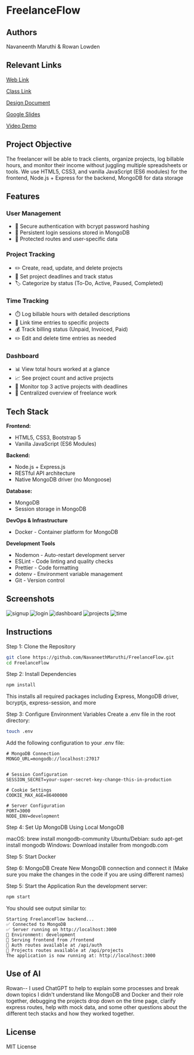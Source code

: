 # FreelanceFlow

## Authors

Navaneenth Maruthi & Rowan Lowden

## Relevant Links

[Web Link](https://freelanceflow-1.onrender.com)

[Class Link](https://johnguerra.co/classes/webDevelopment_online_fall_2025/)

[Design Document](/designdocument.pdf)

[Google Slides](https://docs.google.com/presentation/d/1rYleCg4gGYmvLsm5UJN2bc4ibod5qCe9eh7do8R7aoU/edit?usp=sharing)

[Video Demo](https://youtu.be/ncYZG-jKV7I)

## Project Objective

The freelancer will be able to track clients, organize projects, log billable hours, and monitor their income without juggling multiple spreadsheets or tools. We use HTML5, CSS3, and vanilla JavaScript (ES6 modules) for the frontend, Node.js + Express for the backend, MongoDB for data storage

## Features

### User Management

- 🔐 Secure authentication with bcrypt password hashing
- 🔑 Persistent login sessions stored in MongoDB
- 👤 Protected routes and user-specific data

### Project Tracking

- ✏️ Create, read, update, and delete projects
- 📅 Set project deadlines and track status
- 🏷️ Categorize by status (To-Do, Active, Paused, Completed)

### Time Tracking

- ⏱️ Log billable hours with detailed descriptions
- 🔗 Link time entries to specific projects
- 💰 Track billing status (Unpaid, Invoiced, Paid)
- ✏️ Edit and delete time entries as needed

### Dashboard

- 📊 View total hours worked at a glance
- 📈 See project count and active projects
- 🎯 Monitor top 3 active projects with deadlines
- 💼 Centralized overview of freelance work

## Tech Stack

**Frontend:**

- HTML5, CSS3, Bootstrap 5
- Vanilla JavaScript (ES6 Modules)

**Backend:**

- Node.js + Express.js
- RESTful API architecture
- Native MongoDB driver (no Mongoose)

**Database:**

- MongoDB
- Session storage in MongoDB

**DevOps & Infrastructure**

- Docker - Container platform for MongoDB

**Development Tools**

- Nodemon - Auto-restart development server
- ESLint - Code linting and quality checks
- Prettier - Code formatting
- dotenv - Environment variable management
- Git - Version control

## Screenshots

![signup](screenshot/Signup.png)
![login](screenshot/Login.png)
![dashboard](screenshot/Dashboard.png)
![projects](screenshot/Projects.png)
![time](screenshot/Timesheets.png)

## Instructions

Step 1: Clone the Repository

```bash
git clone https://github.com/NavaneethMaruthi/FreelanceFlow.git
cd FreelanceFlow
```

Step 2: Install Dependencies

```bash
npm install
```

This installs all required packages including Express, MongoDB driver, bcryptjs, express-session, and more

Step 3: Configure Environment Variables
Create a .env file in the root directory:

```bash
touch .env
```

Add the following configuration to your .env file:

```
# MongoDB Connection
MONGO_URL=mongodb://localhost:27017


# Session Configuration
SESSION_SECRET=your-super-secret-key-change-this-in-production

# Cookie Settings
COOKIE_MAX_AGE=86400000

# Server Configuration
PORT=3000
NODE_ENV=development
```

Step 4: Set Up MongoDB
Using Local MongoDB

macOS: brew install mongodb-community
Ubuntu/Debian: sudo apt-get install mongodb
Windows: Download installer from mongodb.com

Step 5: Start Docker

Step 6: MongoDB
Create New MongoDB connection and connect it
(Make sure you make the changes in the code if you are using different names)

Step 5: Start the Application
Run the development server:

```bash
npm start
```

You should see output similar to:

```
Starting FreelanceFlow backend...
✅ Connected to MongoDB
✅ Server running on http://localhost:3000
📝 Environment: development
📁 Serving frontend from /frontend
📂 Auth routes available at /api/auth
📂 Projects routes available at /api/projects
The application is now running at: http://localhost:3000
```

## Use of AI

Rowan-- I used ChatGPT to help to explain some processes and break down topics I didn't understand like MongoDB and Docker and their role together, debugging the projects drop down on the time page, clarify express routes, help with mock data, and some other questions about the different tech stacks and how they worked together.

## License

MIT License
